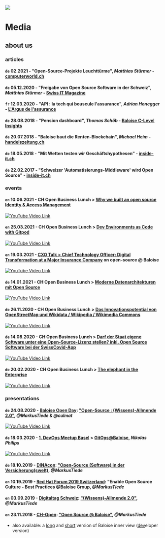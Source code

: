 ![](https://upload.wikimedia.org/wikipedia/commons/thumb/5/5d/Icon_DINA_Schwerpunkte_Parldigi_06_Open_Internet_Farbig.svg/200px-Icon_DINA_Schwerpunkte_Parldigi_06_Open_Internet_Farbig.svg.png)

# Media

## about us

### articles

#### `de` 02.2021 - "Open-Source-Projekte Leuchttürme", _Matthias Stürmer_ - [computerworld.ch](https://www.digitale-nachhaltigkeit.unibe.ch/unibe/portal/fak_naturwis/a_dept_math/c_iinfamath/abt_digital/content/e273593/e484785/e1045980/Computerworld_2-21_GB_Open_CH_Open-Source-Projekte_ger.pdf)

#### `de` 05.12.2020 - "Freigabe von Open Source Software in der Schweiz", _Matthias Stürmer_ - [Swiss IT Magazine](https://www.itmagazine.ch/artikel/seite/73575/0/.html)

#### `fr` 12.03.2020 - "API : la tech qui bouscule l'assurance", _Adrian Honegger_ - [L'Argus de l'assurance](https://www.argusdelassurance.com/tech/api-la-tech-qui-bouscule-l-assurance.161681)

#### `de` 28.08.2018 - "Pension dashboard", _Thomas Schöb_ - [Baloise C-Level Insights](https://www.baloise.com/en/home/news-stories/news/stories-and-background-reports/2018/c-level-insights-pension-dashboard.html)

#### `de` 20.07.2018 - "Baloise baut die Renten-Blockchain", _Michael Heim_ - [handelszeitung.ch](https://www.handelszeitung.ch/unternehmen/baloise-baut-die-renten-blockchain)

#### `de` 18.05.2018 - "Mit Wetten testen wir Geschäftshypothesen" - [inside-it.ch](https://www.inside-it.ch/articles/51129)

#### `de` 22.02.2017 - "Schweizer 'Automatisierungs-Middleware' wird Open Source" - [inside-it.ch](https://www.inside-it.ch/articles/46717)

### events

#### `en` 10.06.2021 - CH Open Business Lunch > [Why we built an open source Identity & Access Management](https://www.ch-open.ch/ch-open-business-events/ch-open-business-lunch/why-we-built-an-open-source-identity-access-management/)

[![YouTube Video Link](https://img.youtube.com/vi/Wly2jqbzP8Q/0.jpg)](https://www.youtube.com/watch?v=Wly2jqbzP8Q)

#### `en` 25.03.2021 - CH Open Business Lunch > [Dev Environments as Code with Gitpod](https://www.ch-open.ch/ch-open-business-events/ch-open-business-lunch/dev-environments-as-code-with-gitpod/)

[![YouTube Video Link](https://img.youtube.com/vi/Z5vlYHBYlno/0.jpg)](https://www.youtube.com/watch?v=Z5vlYHBYlno)

#### `en` 19.03.2021 - [CXO Talk > Chief Technology Officer: Digital Transformation at a Major Insurance Company](https://www.cxotalk.com/episode/chief-technology-officer-digital-transformation-major-insurance-company) on open-source @ Baloise

[![YouTube Video Link](https://img.youtube.com/vi/wocQg_GP2zk/0.jpg)](https://youtu.be/wocQg_GP2zk?t=2163)

#### `de` 14.01.2021 - CH Open Business Lunch > [Moderne Datenarchitekturen mit Open Source](https://www.ch-open.ch/ch-open-business-events/ch-open-business-lunch/moderne-datenarchitektur-mit-open-source/)

[![YouTube Video Link](https://img.youtube.com/vi/f08TN2uwocs/0.jpg)](https://www.youtube.com/watch?v=f08TN2uwocs)

#### `de` 26.11.2020 - CH Open Business Lunch > [Das Innovationspotential von OpenStreetMap und Wikidata / Wikipedia / Wikimedia Commons](https://www.ch-open.ch/ch-open-business-events/ch-open-business-lunch/das-innovationspotential-von-openstreetmap-und-wikidata-wikipedia-wikimedia-commons/)

[![YouTube Video Link](https://img.youtube.com/vi/hkRBAK8VFkI/0.jpg)](https://www.youtube.com/watch?v=hkRBAK8VFkI)

#### `de` 14.08.2020 - CH Open Business Lunch > [Darf der Staat eigene Software unter eine Open-Source-Lizenz stellen? inkl. Open Source Software bei der SwissCovid-App](https://www.ch-open.ch/ch-open-business-events/ch-open-business-lunch/darf-der-staat-eigene-software-unter-eine-open-source-lizenz-stellen/)

[![YouTube Video Link](https://img.youtube.com/vi/7kEUn5g28Xw/0.jpg)](https://www.youtube.com/watch?v=7kEUn5g28Xw)

#### `de` 20.02.2020 - CH Open Business Lunch > [The elephant in the Enterprise](https://www.ch-open.ch/ch-open-business-events/ch-open-business-lunch/archiv-obl-2020/)

[![YouTube Video Link](https://img.youtube.com/vi/598LJQvPFIA/0.jpg)](https://www.youtube.com/watch?v=598LJQvPFIA)

### presentations

#### `de` 24.08.2020 - [Baloise Open Day](https://www.openfriday.org): ["Open-Source : (Wissens)-Allmende 2.0"](https://github.com/baloise/open-source/tree/master/docs/slides/baloise-open-day), _@MarkusTiede_ & _@culmat_

[![YouTube Video Link](https://img.youtube.com/vi/DHLPCMKK38I/0.jpg)](https://www.youtube.com/watch?v=DHLPCMKK38I)

#### `de` 18.03.2020 - [1. DevOps Meetup Basel](https://www.meetup.com/de-DE/DevOps-Basel/events/268108849/) > [GitOps@Baloise](https://www.slideshare.net/mobile/NikolasPhilips/gitopsbaloise-using-argo-cd-gitops-cli-helm-and-tekton?qid=eafdbba7-0fe4-41e7-98f2-07ee06dea7e9), _Nikolas Philips_

[![YouTube Video Link](https://img.youtube.com/vi/ri5izFM-wpo/0.jpg)](https://www.youtube.com/watch?v=ri5izFM-wpo)

#### `de` 18.10.2019 - [DINAcon](https://dinacon.ch/sessions/2019/open-source-software-in-der-versicherungswelt/): ["Open-Source (Software) in der Versicherung(swelt)](https://github.com/baloise/open-source/tree/master/docs/slides/intro-short-extern), _@MarkusTiede_ 

#### `en` 10.19.2019 - [Red Hat Forum 2019 Switzerland](https://events.redhat.com/profile/form/index.cfm?PKformID=0x59699abcd): "Enable Open Source Culture - Best Practices @Baloise Group, _@MarkusTiede_

#### `en` 03.09.2019 - [Digitaltag Schweiz](https://www.digitaltag.swiss): ["(Wissens)-Allmende 2.0"](https://github.com/baloise/open-source/tree/master/docs/slides/intro-commons), _@MarkusTiede_ 

#### `en` 23.11.2018 - [CH-Open](https://www.ch-open.ch): ["Open Source @ Baloise"](https://github.com/baloise/open-source/tree/master/docs/slides/intro-short-extern), _@MarkusTiede_ 
 - also available: a [long](https://github.com/baloise/open-source/tree/master/docs/slides/intro) and [short](https://github.com/baloise/open-source/tree/master/docs/slides/intro-short-intern) version of Baloise inner view ([dev](https://github.com/baloise/open-source/tree/master/docs/slides/intro-dev)eloper version)
